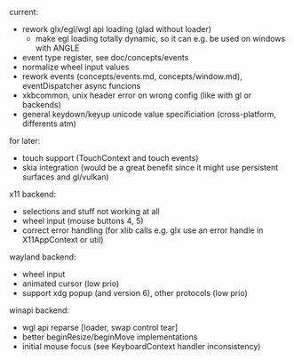 current:
- rework glx/egl/wgl api loading (glad without loader)
	- make egl loading totally dynamic, so it can e.g. be used on windows with ANGLE
- event type register, see doc/concepts/events
- normalize wheel input values
- rework events (concepts/events.md, concepts/window.md), eventDispatcher async funcions
- xkbcommon, unix header error on wrong config (like with gl or backends)
- general keydown/keyup unicode value specificiation (cross-platform, differents atm)

for later:
- touch support (TouchContext and touch events)
- skia integration (would be a great benefit since it might use persistent surfaces and gl/vulkan)

x11 backend:
- selections and stuff not working at all
- wheel input (mouse buttons 4, 5)
- correct error handling (for xlib calls e.g. glx use an error handle in X11AppContext or util)

wayland backend:
- wheel input
- animated cursor (low prio)
- support xdg popup (and version 6), other protocols (low prio)

winapi backend:
- wgl api reparse [loader, swap control tear]
- better beginResize/beginMove implementations
- initial mouse focus (see KeyboardContext handler inconsistency)
